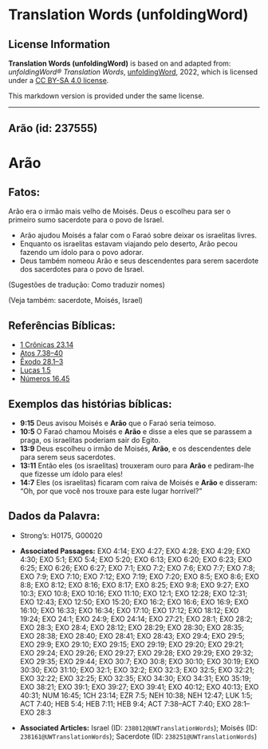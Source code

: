 # Translation Words (unfoldingWord)

## License Information

**Translation Words (unfoldingWord)** is based on and adapted from: _unfoldingWord® Translation Words_, [unfoldingWord](https://unfoldingword.org/utw), 2022, which is licensed under a [CC BY-SA 4.0 license](https://creativecommons.org/licenses/by-sa/4.0/legalcode.en).

This markdown version is provided under the same license.



--------------------------------

## Arão (id: 237555)

Arão
====

Fatos:
------

Arão era o irmão mais velho de Moisés. Deus o escolheu para ser o primeiro sumo sacerdote para o povo de Israel.

* Arão ajudou Moisés a falar com o Faraó sobre deixar os israelitas livres.
* Enquanto os israelitas estavam viajando pelo deserto, Arão pecou fazendo um ídolo para o povo adorar.
* Deus também nomeou Arão e seus descendentes para serem sacerdote dos sacerdotes para o povo de Israel.

(Sugestões de tradução: Como traduzir nomes)

(Veja também: sacerdote, Moisés, Israel)

Referências Bíblicas:
---------------------

* [1 Crônicas 23\.14](https://ref.ly/1Chr23:14)
* [Atos 7\.38–40](https://ref.ly/Acts7:38-Acts7:40)
* [Êxodo 28\.1–3](https://ref.ly/Exod28:1-Exod28:3)
* [Lucas 1\.5](https://ref.ly/Luke1:5)
* [Números 16\.45](https://ref.ly/Num16:45)

Exemplos das histórias bíblicas:
--------------------------------

* **9:15** Deus avisou Moisés e **Arão** que o Faraó seria teimoso.
* **10:5** O Faraó chamou Moisés e **Arão** e disse a eles que se parassem a praga, os israelitas poderiam sair do Egito.
* **13:9** Deus escolheu o irmão de Moisés, **Arão**, e os descendentes dele para serem seus sacerdotes.
* **13:11** Então eles (os israelitas) trouxeram ouro para **Arão** e pediram\-lhe que fizesse um ídolo para eles!
* **14:7** Eles (os israelitas) ficaram com raiva de Moisés e **Arão** e disseram: “Oh, por que você nos trouxe para este lugar horrível?”

Dados da Palavra:
-----------------

* Strong’s: H0175, G00020

* **Associated Passages:** EXO 4:14; EXO 4:27; EXO 4:28; EXO 4:29; EXO 4:30; EXO 5:1; EXO 5:4; EXO 5:20; EXO 6:13; EXO 6:20; EXO 6:23; EXO 6:25; EXO 6:26; EXO 6:27; EXO 7:1; EXO 7:2; EXO 7:6; EXO 7:7; EXO 7:8; EXO 7:9; EXO 7:10; EXO 7:12; EXO 7:19; EXO 7:20; EXO 8:5; EXO 8:6; EXO 8:8; EXO 8:12; EXO 8:16; EXO 8:17; EXO 8:25; EXO 9:8; EXO 9:27; EXO 10:3; EXO 10:8; EXO 10:16; EXO 11:10; EXO 12:1; EXO 12:28; EXO 12:31; EXO 12:43; EXO 12:50; EXO 15:20; EXO 16:2; EXO 16:6; EXO 16:9; EXO 16:10; EXO 16:33; EXO 16:34; EXO 17:10; EXO 17:12; EXO 18:12; EXO 19:24; EXO 24:1; EXO 24:9; EXO 24:14; EXO 27:21; EXO 28:1; EXO 28:2; EXO 28:3; EXO 28:4; EXO 28:12; EXO 28:29; EXO 28:30; EXO 28:35; EXO 28:38; EXO 28:40; EXO 28:41; EXO 28:43; EXO 29:4; EXO 29:5; EXO 29:9; EXO 29:10; EXO 29:15; EXO 29:19; EXO 29:20; EXO 29:21; EXO 29:24; EXO 29:26; EXO 29:27; EXO 29:28; EXO 29:29; EXO 29:32; EXO 29:35; EXO 29:44; EXO 30:7; EXO 30:8; EXO 30:10; EXO 30:19; EXO 30:30; EXO 31:10; EXO 32:1; EXO 32:2; EXO 32:3; EXO 32:5; EXO 32:21; EXO 32:22; EXO 32:25; EXO 32:35; EXO 34:30; EXO 34:31; EXO 35:19; EXO 38:21; EXO 39:1; EXO 39:27; EXO 39:41; EXO 40:12; EXO 40:13; EXO 40:31; NUM 16:45; 1CH 23:14; EZR 7:5; NEH 10:38; NEH 12:47; LUK 1:5; ACT 7:40; HEB 5:4; HEB 7:11; HEB 9:4; ACT 7:38–ACT 7:40; EXO 28:1–EXO 28:3
* **Associated Articles:** Israel (ID: `238012@UWTranslationWords`); Moisés (ID: `238161@UWTranslationWords`); Sacerdote (ID: `238251@UWTranslationWords`)


